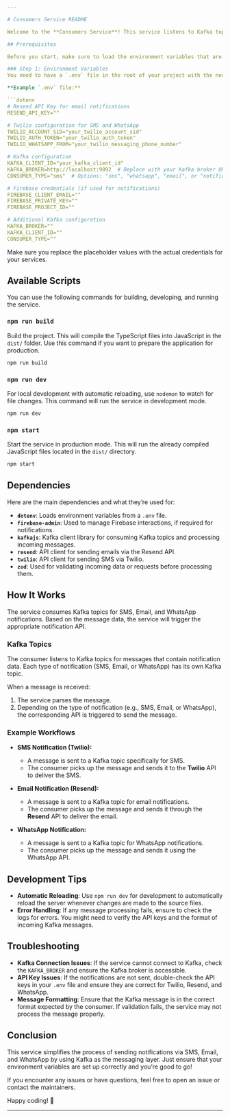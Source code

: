 ```yaml
---

# Consumers Service README

Welcome to the **Consumers Service**! This service listens to Kafka topics and processes messages for sending notifications through **SMS**, **Email**, and **WhatsApp**. Before you start running the application, make sure the environment is properly configured.

## Prerequisites

Before you start, make sure to load the environment variables that are required to run the service. The application uses these variables for Kafka connection details and for accessing external services like Twilio (SMS), Resend (Email), and WhatsApp API.

### Step 1: Environment Variables
You need to have a `.env` file in the root of your project with the necessary configuration values. These values will be loaded automatically using the `dotenv` library.

**Example `.env` file:**

```dotenv
# Resend API Key for email notifications
RESEND_API_KEY=""

# Twilio configuration for SMS and WhatsApp
TWILIO_ACCOUNT_SID="your_twilio_account_sid"
TWILIO_AUTH_TOKEN="your_twilio_auth_token"
TWILIO_WHATSAPP_FROM="your_twilio_messaging_phone_number"

# Kafka configuration
KAFKA_CLIENT_ID="your_kafka_client_id"
KAFKA_BROKER=http://localhost:9092  # Replace with your Kafka broker URL (e.g., docker-network:port)
CONSUMER_TYPE="sms"  # Options: "sms", "whatsapp", "email", or "notification"

# Firebase credentials (if used for notifications)
FIREBASE_CLIENT_EMAIL=""
FIREBASE_PRIVATE_KEY=""
FIREBASE_PROJECT_ID=""

# Additional Kafka configuration
KAFKA_BROKER="" 
KAFKA_CLIENT_ID="" 
CONSUMER_TYPE="" 
```

Make sure you replace the placeholder values with the actual credentials for your services.

## Available Scripts

You can use the following commands for building, developing, and running the service.

### `npm run build`

Build the project. This will compile the TypeScript files into JavaScript in the `dist/` folder. Use this command if you want to prepare the application for production.

```bash
npm run build
```

### `npm run dev`

For local development with automatic reloading, use `nodemon` to watch for file changes. This command will run the service in development mode.

```bash
npm run dev
```

### `npm start`

Start the service in production mode. This will run the already compiled JavaScript files located in the `dist/` directory.

```bash
npm start
```

## Dependencies

Here are the main dependencies and what they’re used for:

- **`dotenv`**: Loads environment variables from a `.env` file.
- **`firebase-admin`**: Used to manage Firebase interactions, if required for notifications.
- **`kafkajs`**: Kafka client library for consuming Kafka topics and processing incoming messages.
- **`resend`**: API client for sending emails via the Resend API.
- **`twilio`**: API client for sending SMS via Twilio.
- **`zod`**: Used for validating incoming data or requests before processing them.

## How It Works

The service consumes Kafka topics for SMS, Email, and WhatsApp notifications. Based on the message data, the service will trigger the appropriate notification API.

### Kafka Topics

The consumer listens to Kafka topics for messages that contain notification data. Each type of notification (SMS, Email, or WhatsApp) has its own Kafka topic.

When a message is received:

1. The service parses the message.
2. Depending on the type of notification (e.g., SMS, Email, or WhatsApp), the corresponding API is triggered to send the message.
   
### Example Workflows

- **SMS Notification (Twilio):**
  - A message is sent to a Kafka topic specifically for SMS.
  - The consumer picks up the message and sends it to the **Twilio** API to deliver the SMS.

- **Email Notification (Resend):**
  - A message is sent to a Kafka topic for email notifications.
  - The consumer picks up the message and sends it through the **Resend** API to deliver the email.

- **WhatsApp Notification:**
  - A message is sent to a Kafka topic for WhatsApp notifications.
  - The consumer picks up the message and sends it using the WhatsApp API.

## Development Tips

- **Automatic Reloading**: Use `npm run dev` for development to automatically reload the server whenever changes are made to the source files.
- **Error Handling**: If any message processing fails, ensure to check the logs for errors. You might need to verify the API keys and the format of incoming Kafka messages.

## Troubleshooting

- **Kafka Connection Issues**: If the service cannot connect to Kafka, check the `KAFKA_BROKER` and ensure the Kafka broker is accessible.
- **API Key Issues**: If the notifications are not sent, double-check the API keys in your `.env` file and ensure they are correct for Twilio, Resend, and WhatsApp.
- **Message Formatting**: Ensure that the Kafka message is in the correct format expected by the consumer. If validation fails, the service may not process the message properly.

## Conclusion

This service simplifies the process of sending notifications via SMS, Email, and WhatsApp by using Kafka as the messaging layer. Just ensure that your environment variables are set up correctly and you’re good to go!

If you encounter any issues or have questions, feel free to open an issue or contact the maintainers.

Happy coding! 🚀

---
```

